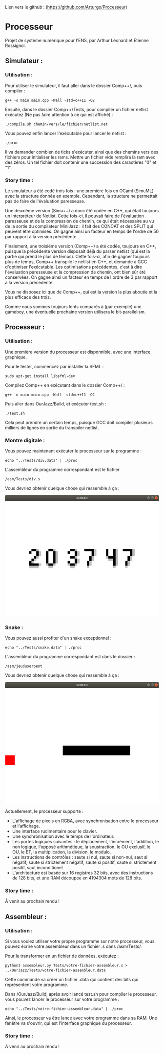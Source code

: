 Lien vers le github : (https://github.com/Arturgo/Processeur)

# Processeur
Projet de système numérique pour l'ENS, par Arthur Léonard et Étienne Rossignol.

## Simulateur :

### Utilisation :
Pour utiliser le simulateur, il faut aller dans le dossier Comp++/, puis compiler :
```shell
g++ -o main main.cpp -Wall -std=c++11 -O2
```

Ensuite, dans le dossier Comp++/Tests, pour compiler un fichier netlist exécutez (Ne pas faire attention à ce qui est affiché) :
```shell
./compile.sh chemin/vers/le/fichier/netlist.net
```

Vous pouvez enfin lancer l'exécutable pour lancer le netlist :
```shell
./proc
```

Il va demander combien de ticks s'exécuter, ainsi que des chemins vers des fichiers pour initialiser les rams. Mettre un fichier vide remplira la ram avec des zéros. Un tel fichier doit contenir une succession des caractères "0" et "1".

### Story time :

Le simulateur a été codé trois fois : une première fois en OCaml (SimuML) avec la structure donnée en exemple. Cependant, la structure ne permettait pas de faire de l'évaluation paresseuse.

Une deuxième version (Simu++) a donc été codée en C++, qui était toujours un interpréteur de Netlist. Cette fois-ci, il pouvait faire de l'évaluation paresseuse et de la compression de chemin, ce qui était nécessaire au vu de la sortie du compilateur MiniJazz : il fait des CONCAT et des SPLIT qui peuvent être optimisés. On gagne ainsi un facteur en temps de l'ordre de 50 par rapport à la version précédente.

Finalement, une troisième version (Comp++) a été codée, toujours en C++, puisque la précédente version disposait déjà du parser netlist (qui est la partie qui prend le plus de temps). Cette fois-ci, afin de gagner toujours plus de temps, Comp++ transpile le netlist en C++, et demande à GCC d'optimiser l'exécutable. Les optimisations précédentes, c'est à dire l'évaluation paresseuse et la compression de chemin, ont bien sûr été conservées. On gagne ainsi un facteur en temps de l'ordre de 3 par rapport à la version précédente.

Vous ne disposez ici que de Comp++, qui est la version la plus aboutie et la plus efficace des trois.

Comme nous sommes toujours lents comparés à (par exemple) une gameboy, une éventuelle prochaine version utilisera le bit-parallelism.

## Processeur :

### Utilisation :

Une première version du processeur est disponnible, avec une interface graphique.

Pour le tester, commencez par installer la SFML :
```shell
sudo apt-get install libsfml-dev 
```

Compilez Comp++ en exécutant dans le dossier Comp++/ :
```shell
g++ -o main main.cpp -Wall -std=c++11 -O2
```

Puis aller dans OurJazz/Build, et exécuter test.sh :
```shell
./test.sh
```

Cela peut prendre un certain temps, puisque GCC doit compiler plusieurs milliers de lignes en sortie du transpiler netlist.

### Montre digitale :

Vous pouvez maintenant exécuter le processeur sur le programme :
```shell
echo "../Tests/div.data" | ./proc 
```

L'assembleur du programme correspondant est le fichier 
```shell 
/asm/Tests/div.s
```

Vous devriez obtenir quelque chose qui ressemble à ça :

![Screenshot de la montre](https://raw.githubusercontent.com/Arturgo/Processeur/main/montre.png)

### Snake :

Vous pouvez aussi profiter d'un snake exceptionnel :
```shell
echo "../Tests/snake.data" | ./proc 
```

L'assembleur du programme correspondant est dans le dossier :
```shell 
/asm/jeuduserpent
```

Vous devriez obtenir quelque chose qui ressemble à ça :

![Screenshot de la montre](https://raw.githubusercontent.com/Arturgo/Processeur/main/snake.png)

Actuellement, le processeur supporte :
 * L'affichage de pixels en RGBA, avec synchronisation entre le processeur et l'affichage.
 * Une interface rudimentaire pour le clavier.
 * Une synchronisation avec le temps de l'ordinateur.
 * Les portes logiques suivantes : le déplacement, l'incrément, l'addition, le non logique, l'opposé arithmétique, la soustraction, le OU exclusif, le OU, le ET, la multiplication, la division, le modulo.
 * Les instructions de contrôles : saute si nul, saute si non-nul, saut si négatif, saute si strictement négatif, saute si positif, saute si strictement positif, saut inconditionel
 * L'architecture est basée sur 16 registres 32 bits, avec des instructions de 128 bits, et une RAM découpée en 4194304 mots de 128 bits.

### Story time :

À venir au prochain rendu !

## Assembleur :

### Utilisation :
Si vous voulez utiliser votre propre programme sur notre processeur, vous pouvez écrire votre assembleur dans un fichier .s dans /asm/Tests/.

Pour le transformer en un fichier de données, exécutez :
```shell
python3 assembleur.py Tests/votre-fichier-assembleur.s > ../OurJazz/Tests/votre-fichier-assembleur.data
```

Cette commande va créer un fichier .data qui contient des bits qui représentent votre programme.

Dans /OurJazz/Build, après avoir lancé test.sh pour compiler le processeur, vous pouvez lancer le processeur sur votre programme :
```shell
echo "../Tests/votre-fichier-assembleur.data" | ./proc
```

Ainsi, le processeur va être lancé avec votre programme dans sa RAM.
Une fenêtre va s'ouvrir, qui est l'interface graphique du processeur.

### Story time :

À venir au prochain rendu !

